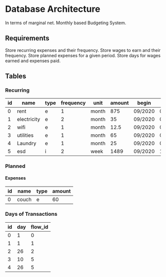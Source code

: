 # Database Architecture

In terms of marginal net. Monthly based Budgeting System.

## Requirements

Store recurring expenses and their frequency.
Store wages to earn and their frequency.
Store planned expenses for a given period.
Store days for wages earned and expenses paid.

## Tables

### Recurring

| id | name        | type | frequency | unit  | amount | begin   | end     |
|----|-------------|------|-----------|-------|--------|---------|---------|
| 0  | rent        | e    | 1         | month | 875    | 09/2020 | 09/2021 |
| 1  | electricity | e    | 2         | month | 35     | 09/2020 | 09/2021 |
| 2  | wifi        | e    | 1         | month | 12.5   | 09/2020 | 09/2021 |
| 3  | utilities   | e    | 1         | month | 65     | 09/2020 | 09/2021 |
| 4  | Laundry     | e    | 1         | month | 25     | 09/2020 | 09/2021 |
| 5  | esd         | i    | 2         | week  | 1489   | 09/2020 | 10/2020 |

### Planned

#### Expenses

| id | name  | type | amount |
|----|-------|------|--------|
| 0  | couch | e    | 60     |

### Days of Transactions

| id | day | flow_id |
|----|-----|---------|
| 0  | 1   | 0       |
| 1  | 1   | 1       |
| 2  | 26  | 2       |
| 3  | 10  | 5       |
| 4  | 26  | 5       |
